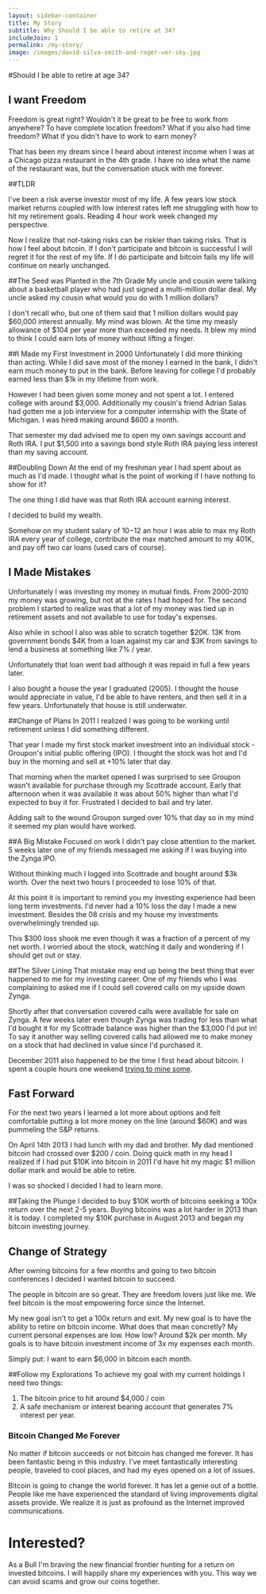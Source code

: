 ```yaml
---
layout: sidebar-container
title: My Story
subtitle: Why Should I be able to retire at 34?
includeJoin: 1
permalink: /my-story/
image: /images/david-silva-smith-and-roger-ver-sky.jpg
---
```


#Should I be able to retire at age 34?

## I want Freedom
Freedom is great right? Wouldn't it be great to be free to work from anywhere? To have complete location freedom? What if you also had time freedom? What if you didn't have to work to earn money?

That has been my dream since I heard about interest income when I was at a Chicago pizza restaurant in the 4th grade. I have no idea what the name of the restaurant was, but the conversation stuck with me forever.

##TLDR

I've been a risk averse investor most of my life. A few years low stock market returns coupled with low interest rates left me struggling with how to hit my retirement goals. Reading 4 hour work week changed my perspective.

Now I realize that not-taking risks can be riskier than taking risks. That is how I feel about bitcoin. If I don't participate and bitcoin is successful I will regret it for the rest of my life. If I do participate and bitcoin fails my life will continue on nearly unchanged.

##The Seed was Planted in the 7th Grade 
My uncle and cousin were talking about a basketball player who had just signed a multi-million dollar deal. My uncle asked my cousin what would you do with 1 million dollars?

I don't recall who, but one of them said that 1 million dollars would pay $60,000 interest annually. My mind was blown. At the time my measly allowance of $104 per year more than exceeded my needs. It blew my mind to think I could earn lots of money without lifting a finger.

##I Made my First Investment in 2000
Unfortunately I did more thinking than acting. While I did save most of the money I earned in the bank, I didn't earn much money to put in the bank. Before leaving for college I'd probably earned less than $1k in my lifetime from work.

However I had been given some money and not spent a lot. I entered college with around $3,000. Additionally my cousin's friend Adrian Salas had gotten me a job interview for a computer internship with the State of Michigan. I was hired making around $600 a month.

That semester my dad advised me to open my own savings account and Roth IRA. I put $1,500 into a savings bond style Roth IRA paying less interest than my saving account.

##Doubling Down
At the end of my freshman year I had spent about as much as I'd made. I thought what is the point of working if I have nothing to show for it?

The one thing I did have was that Roth IRA account earning interest.

I decided to build my wealth. 

Somehow on my student salary of $10-$12 an hour I was able to max my Roth IRA every year of college, contribute the max matched amount to my 401K, and pay off two car loans (used cars of course).

## I Made Mistakes
Unfortunately I was investing my money in mutual finds. From 2000-2010 my money was growing, but not at the rates I had hoped for. The second problem I started to realize was that a lot of my money was tied up in retirement assets and not available to use for today's expenses.

Also while in school I also was able to scratch together $20K. 13K from government bonds $4K from a loan against my car and $3K from savings to lend a business at something like 7% / year.

Unfortunately that loan went bad although it was repaid in full a few years later.

I also bought a house the year I graduated (2005). I thought the house would appreciate in value, I'd be able to have renters, and then sell it in a few years. Unfortunately that house is still underwater.

##Change of Plans
In 2011 I realized I was going to be working until retirement unless I did something different.

That year I made my first stock market investment into an individual stock - Groupon's initial public offering (IPO). I thought the stock was hot and I'd buy in the morning and sell at +10% later that day.

That morning when the market opened I was surprised to see Groupon wasn't available for purchase through my Scottrade account. Early that afternoon when it was available it was about 50% higher than what I'd expected to buy it for. Frustrated I decided to bail and try later.

Adding salt to the wound Groupon surged over 10% that day so in my mind it seemed my plan would have worked.

##A Big Mistake
Focused on work I didn't pay close attention to the market. 5 weeks later one of my friends messaged me asking if I was buying into the Zynga IPO.

Without thinking much I logged into Scottrade and bought around $3k worth. Over the next two hours I proceeded to lose 10% of that.

At this point it is important to remind you my investing experience had been long term investments. I'd never had a 10% loss the day I made a new investment. Besides the 08 crisis and my house my investments overwhelmingly trended up.

This $300 loss shook me even though it was a fraction of a percent of my net worth. I worried about the stock, watching it daily and wondering if I should get out or stay.

##The Silver Lining
That mistake may end up being the best thing that ever happened to me for my investing career. One of my friends who I was complaining to asked me if I could sell covered calls on my upside down Zynga.

Shortly after that conversation covered calls were available for sale on Zynga. A few weeks later even though Zynga was trading for less than what I'd bought it for my Scottrade balance was higher than the $3,000 I'd put in! To say it another way selling covered calls had allowed me to make money on a stock that had declined in value since I'd purchased it.

December 2011 also happened to be the time I first head about bitcoin. I spent a couple hours one weekend [trying to mine some](http://bitcoin.stackexchange.com/questions/2371/how-do-i-fix-gui-miner-stuck-at-connecting).

## Fast Forward
For the next two years I learned a lot more about options and felt comfortable putting a lot more money on the line (around $60K) and was pummeling the S&P returns.

On April 14th 2013 I had lunch with my dad and brother. My dad mentioned bitcoin had crossed over $200 / coin. Doing quick math in my head I realized if I had put $10K into bitcoin in 2011 I'd have hit my magic $1 million dollar mark and would be able to retire.

I was so shocked I decided I had to learn more.

##Taking the Plunge
I decided to buy $10K worth of bitcoins seeking a 100x return over the next 2-5 years. Buying bitcoins was a lot harder in 2013 than it is today. I completed my $10K purchase in August 2013 and began my bitcoin investing journey.

## Change of Strategy
After owning bitcoins for a few months and going to two bitcoin conferences I decided I wanted bitcoin to succeed.

The people in bitcoin are so great. They are freedom lovers just like me. We feel bitcoin is the most empowering force since the Internet.

My new goal isn't to get a 100x return and exit. My new goal is to have the ability to retire on bitcoin income. What does that mean concretly? My current personal expenses are low. How low? Around $2k per month. My goals is to have bitcoin investment income of 3x my expenses each month.

Simply put: I want to earn $6,000 in bitcoin each month.

##Follow my Explorations
To achieve my goal with my current holdings I need two things:

1. The bitcoin price to hit around $4,000 / coin
1. A safe mechanism or interest bearing account that generates 7% interest per year. 

### Bitcoin Changed Me Forever

No matter if bitcoin succeeds or not bitcoin has changed me forever. It has been fantastic being in this industry. I've meet fantastically interesting people, traveled to cool places, and had my eyes opened on a lot of issues.

Bitcoin is going to change the world forever. It has let a genie out of a bottle. People like me have experienced the standard of living improvements digital assets provide. We realize it is just as profound as the Internet improved communications.

# Interested?
As a Bull I'm braving the new financial frontier hunting for a return on invested bitcoins. I will happily share my experiences with you. This way we can avoid scams and grow our coins together.